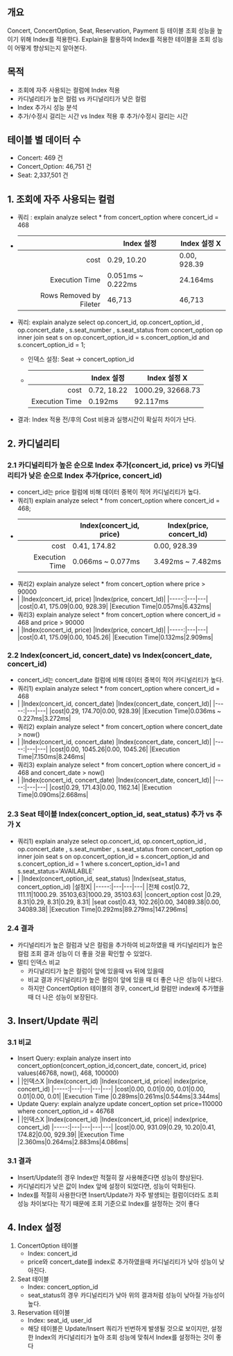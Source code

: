 ## 개요
Concert, ConcertOption, Seat, Reservation, Payment 등 테이블 조회 성능을 높이기 위해 Index를 적용한다. Explain을 활용하여 Index를 적용한 테이블을 조회 성능이 어떻게 향상되는지 알아본다.

## 목적
  - 조회에 자주 사용되는 컬럼에 Index 적용
  - 카디널리티가 높은 컬럼 vs 카디널리티가 낮은 컬럼
  - Index 추가시 성능 분석
  - 추가/수정시 걸리는 시간 vs Index 적용 후 추가/수정시 걸리는 시간

## 테이블 별 데이터 수
  - Concert: 469 건
  - Concert_Option: 46,751 건
  - Seat: 2,337,501 건

## 1. 조회에 자주 사용되는 컬럼
  - 쿼리 : explain analyze select * from concert_option where concert_id = 468 
  - | |Index 설정 |Index 설정 X|
    |-----:|---|---|
    |cost|0.29, 10.20|0.00, 928.39|
    |Execution Time|0.051ms ~ 0.222ms|24.164ms|
    |Rows Removed by Fileter|46,713|46,713|

  - 쿼리: explain analyze select
    op.concert_id, op.concert_option_id  , op.concert_date , s.seat_number , s.seat_status
    from concert_option op inner join seat s
    on op.concert_option_id = s.concert_option_id and s.concert_option_id = 1;
    - 인덱스 설정: Seat -> concert_option_id
    - | |Index 설정 |Index 설정 X|
      |-----:|---|---|
      |cost|0.72, 18.22|1000.29, 32668.73|
      |Execution Time|0.192ms|92.117ms|
  - 결과: Index 적용 전/후의 Cost 비용과 실행시간이 확실히 차이가 난다.

## 2. 카디널리티
### 2.1 카디널리티가 높은 순으로 Index 추가(concert_id, price) vs 카디널리티가 낮은 순으로 Index 추가(price, concert_id)
  - concert_id는 price 컬럼에 비해 데이터 중복이 적어 카디널리티가 높다.
  - 쿼리1) explain analyze select * from concert_option where concert_id = 468;
  - | |Index(concert_id, price) |Index(price, concert_Id)|
    |-----:|---|---|
    |cost|0.41, 174.82|0.00, 928.39|
    |Execution Time|0.066ms ~ 0.077ms|3.492ms ~ 7.482ms|
  - 쿼리2) explain analyze select * from concert_option where price > 90000
  - | |Index(concert_id, price) |Index(price, concert_Id)|
        |-----:|---|---|
    |cost|0.41, 175.09|0.00, 928.39|
    |Execution Time|0.057ms|6.432ms|
  - 쿼리3)  explain analyze select * from concert_option where concert_id = 468 and price > 90000
  - | |Index(concert_id, price) |Index(price, concert_Id)|
            |-----:|---|---|
    |cost|0.41, 175.09|0.00, 1045.26|
    |Execution Time|0.132ms|2.909ms|
### 2.2 Index(concert_id, concert_date) vs Index(concert_date, concert_id)
  - concert_id는 concert_date 컬럼에 비해 데이터 중복이 적어 카디널리티가 높다.
  - 쿼리1) explain analyze select * from concert_option where concert_id = 468
  - | |Index(concert_id, concert_date) |Index(concert_date, concert_Id)|
                |-----:|---|---|
    |cost|0.29, 174.70|0.00, 928.39|
    |Execution Time|0.036ms ~ 0.227ms|3.272ms|
  - 쿼리2) explain analyze select * from concert_option where concert_date > now()
  - | |Index(concert_id, concert_date) |Index(concert_date, concert_Id)|
                    |-----:|---|---|
    |cost|0.00, 1045.26|0.00, 1045.26|
    |Execution Time|7.150ms|8.246ms|
  - 쿼리3) explain analyze select * from concert_option where concert_id = 468 and concert_date > now()
  - | |Index(concert_id, concert_date) |Index(concert_date, concert_Id)|
                        |-----:|---|---|
    |cost|0.29, 171.43|0.00, 1162.14|
    |Execution Time|0.090ms|2.668ms|
### 2.3 Seat 테이블 Index(concert_option_id, seat_status) 추가 vs 추가 X
  - 쿼리1)
    explain analyze select
    op.concert_id, op.concert_option_id  , op.concert_date , s.seat_number , s.seat_status
    from concert_option op
    inner join seat s
    on op.concert_option_id = s.concert_option_id and s.concert_option_id = 1
    where s.concert_option_id=1 and s.seat_status='AVAILABLE'
  - | |Index(concert_option_id, seat_status)  |Index(seat_status, concert_option_id) |설정X|
                             |-----:|---|---|---|
     |전체 cost|0.72, 111.11|1000.29. 35103,63|1000.29, 35103.63|
     |concert_option cost |0.29, 8.31|0.29, 8.31|0.29, 8.31|
     |seat cost|0.43, 102.26|0.00, 34089.38|0.00, 34089.38|
     |Execution Time|0.292ms|89.279ms|147.296ms|
### 2.4 결과
  - 카디널리티가 높은 컬럼과 낮은 컬럼을 추가하여 비교하였을 때 카디널리티가 높은 컬럼 조회 결과 성능이 더 좋을 것을 확인할 수 있었다.
  - 멀티 인덱스 비교
    - 카디널리티가 높은 컬럼이 앞에 있을때 vs 뒤에 있을때
    - 비교 결과 카디널리티가 높은 컬럼이 앞에 있을 때 더 좋은 나은 성능이 나왔다.
    - 하지만 ConcertOption 테이블의 경우, concert_id 컬럼만 index에 추가했을때 더 나은 성능이 보장된다.

## 3. Insert/Update 쿼리
### 3.1 비교
- Insert Query: explain analyze insert into concert_option(concert_option_id,concert_date, concert_id, price) values(46768, now(), 468, 100000)
- | |인덱스X  |Index(concert_id) |Index(concert_id, price)| index(price, concert_id)
                               |-----:|---|---|---|---|
  |cost|0.00, 0.01|0.00, 0.01|0.00, 0.01|0.00, 0.01|
  |Execution Time |0.289ms|0.261ms|0.544ms|3.344ms|
- Update Query: explain analyze update concert_option  set price=110000 where concert_option_id = 46768
- | |인덱스X  |Index(concert_id) |Index(concert_id, price)| index(price, concert_id)
                                 |-----:|---|---|---|---|
  |cost|0.00, 931.09|0.29, 10.20|0.41, 174.82|0.00, 929.39|
  |Execution Time |2.360ms|0.264ms|2.883ms|4.086ms|
### 3.1 결과
 - Insert/Update의 경우 Index만 적절히 잘 사용해준다면 성능이 향상된다.
 - 카디널리티가 낮은 값이 Index 앞에 설정이 되었다면, 성능이 악화된다.
 - Index를 적절히 사용한다면 Insert/Update가 자주 발생되는 컬럼이더라도 조회 성능 차이보다는 작기 때문에 조회 기준으로 Index를 설정하는 것이 좋다

## 4. Index 설정
  1. ConcertOption 테이블
     - Index: concert_id
     - price와 concert_date를 index로 추가하였을때 카디널리티가 낮아 성능이 낮아진다.
  2. Seat 테이블
     - Index: concert_option_id
     - seat_status의 경우 카디널리티가 낮아 위의 결과처럼 성능이 낮아질 가능성이 높다.
  3. Reservation 테이블
     - Index: seat_id, user_id
     - 해당 테이블은 Update/Insert 쿼리가 빈번하게 발생될 것으로 보이지만, 설정한 Index의 카디널리티가 높아 조회 성능에 맞춰서 Index를 설정하는 것이 좋다